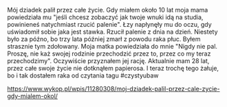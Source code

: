 Mój dziadek palił przez całe życie. Gdy miałem około 10 lat moja mama powiedziała mu "jeśli chcesz zobaczyć jak twoje wnuki idą na studia, powinieneś natychmiast rzucić palenie". Łzy napłynęły mu do oczu, gdy uświadomił sobie jaka jest stawka. Rzucił palenie z dnia na dzień. Niestety było za późno, bo trzy lata później zmarł z powodu raka płuc. Byłem strasznie tym zdołowany. Moja matka powiedziała do mnie "Nigdy nie pal. Proszę, nie każ swojej rodzinie przechodzić przez to, przez co my teraz przechodzimy". Oczywiście przyznałem jej rację. Aktualnie mam 28 lat, przez całe swoje życie nie dotknąłem papierosa. I teraz trochę tego żałuje, bo i tak dostałem raka od czytania tagu #czystyubaw

https://www.wykop.pl/wpis/11280308/moj-dziadek-palil-przez-cale-zycie-gdy-mialem-okol/
